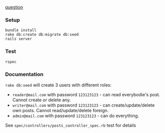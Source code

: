 [question](https://stackoverflow.com/questions/45113760/how-to-customise-devise-to-store-user-role-information-in-session)

### Setup

```
bundle install
rake db:create db:migrate db:seed 
rails server
```


### Test

```
rspec
```


### Documentation

`rake db:seed` will create 3 users with different roles:

* `reader@mail.com` with password `123123123` - can read everybodie's post. Cannot create or delete any.
* `writer@mail.com` with password `123123123` - can create/update/delete own posts. Cannot read/update/delete foreign.
* `admin@mail.com` with password `123123123` - can do everything.

See `spec/controllers/posts_controller_spec.rb` test for details